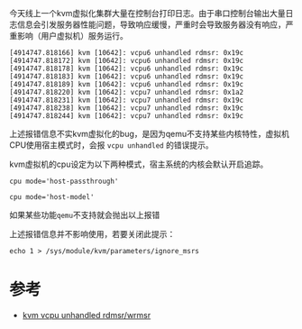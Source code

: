 今天线上一个kvm虚拟化集群大量在控制台打印日志。由于串口控制台输出大量日志信息会引发服务器性能问题，导致响应缓慢，严重时会导致服务器没有响应，严重影响（用户虚拟机）服务运行。

```
[4914747.818166] kvm [10642]: vcpu6 unhandled rdmsr: 0x19c
[4914747.818172] kvm [10642]: vcpu6 unhandled rdmsr: 0x19c
[4914747.818178] kvm [10642]: vcpu6 unhandled rdmsr: 0x19c
[4914747.818183] kvm [10642]: vcpu6 unhandled rdmsr: 0x19c
[4914747.818189] kvm [10642]: vcpu6 unhandled rdmsr: 0x19c
[4914747.818220] kvm [10642]: vcpu7 unhandled rdmsr: 0x1a2
[4914747.818231] kvm [10642]: vcpu7 unhandled rdmsr: 0x19c
[4914747.818238] kvm [10642]: vcpu7 unhandled rdmsr: 0x19c
[4914747.818244] kvm [10642]: vcpu7 unhandled rdmsr: 0x19c
```

上述报错信息不实kvm虚拟化的bug，是因为qemu不支持某些内核特性，虚拟机CPU使用宿主模式时，会报 `vcpu unhandled` 的错误提示。

kvm虚拟机的cpu设定为以下两种模式，宿主系统的内核会默认开启追踪。

```
cpu mode='host-passthrough'
```

```
cpu mode='host-model'
```

如果某些功能`qemu`不支持就会抛出以上报错

上述报错信息并不影响使用，若要关闭此提示：

```
echo 1 > /sys/module/kvm/parameters/ignore_msrs
```

# 参考

* [kvm vcpu unhandled rdmsr/wrmsr](https://my.oschina.net/anglix/blog/504822)